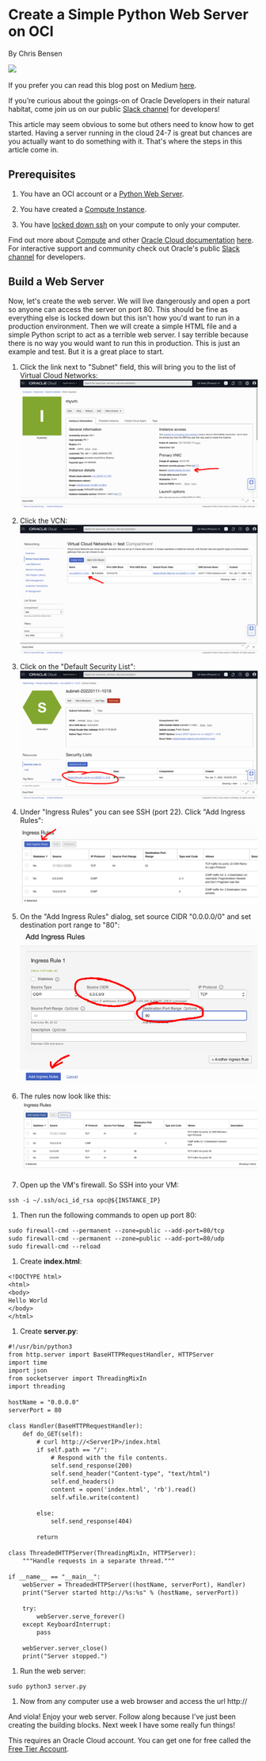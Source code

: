 # Create a Simple Python Web Server on OCI

By Chris Bensen

![](images/pexels-jan-kopÅiva-3281127.jpg)

If you prefer you can read this blog post on Medium [here](https://medium.com/@chrisbensen/create-a-simple-python-web-server-on-oci-1d3634a1d7c2).

If you’re curious about the goings-on of Oracle Developers in their natural habitat, come join us on our public [Slack channel](https://bit.ly/devrel_slack) for developers!

This article may seem obvious to some but others need to know how to get started. Having a server running in the cloud 24-7 is great but chances are you actually want to do something with it. That's where the steps in this article come in.

## Prerequisites

1. You have an OCI account or a [Python Web Server](https://medium.com/oracledevs/create-a-simple-python-web-server-on-oci-1d3634a1d7c2).

1. You have created a [Compute Instance](https://chrisbensen.medium.com/create-an-oci-compute-instance-493d10e2e6a6).

1. You have [locked down ssh](https://chrisbensen.medium.com/white-list-your-ip-address-to-security-connect-to-an-oci-compute-instance-4fb99958f0d9) on your compute to only your computer.

Find out more about [Compute](https://docs.oracle.com/en-us/iaas/Content/Compute/home.htm?source=:so:bl:or:awr:odv:::RC_WWMK220120P00034:&SC=:so:bl:or:awr:odv:::RC_WWMK220120P00034:&pcode=WWMK220120P00034) and other [Oracle Cloud documentation](https://docs.oracle.com/en-us/iaas/Content/GSG/Concepts/baremetalintro.htm?source=:so:bl:or:awr:odv:::RC_WWMK220120P00034:&SC=:so:bl:or:awr:odv:::RC_WWMK220120P00034:&pcode=WWMK220120P00034) [here](https://docs.oracle.com/en-us/iaas/Content/GSG/Concepts/baremetalintro.htm?source=:so:bl:or:awr:odv:::RC_WWMK220120P00034:&SC=:so:bl:or:awr:odv:::RC_WWMK220120P00034:&pcode=WWMK220120P00034). For interactive support and community check out Oracle's public [Slack channel](https://oracledevrel.slack.com/join/shared_invite/zt-uffjmwh3-ksmv2ii9YxSkc6IpbokL1g#/shared-invite/email) for developers.

## Build a Web Server

Now, let's create the web server. We will live dangerously and open a port so anyone can access the server on port 80. This should be fine as everything else is locked down but this isn't how you'd want to run in a production environment. Then we will create a simple HTML file and a simple Python script to act as a terrible web server. I say terrible because there is no way you would want to run this in production. This is just an example and test. But it is a great place to start.

1. Click the link next to "Subnet" field, this will bring you to the list of Virtual Cloud Networks:
  ![](images/ComputeClickSubnet.png)

1. Click the VCN:
  ![](images/VirtualCloudNetwork.png)

1. Click on the "Default Security List":
  ![](images/SecurityList.png)

1. Under "Ingress Rules" you can see SSH (port 22). Click "Add Ingress Rules":
  ![](images/IngressRules.png)

1. On the "Add Ingress Rules" dialog, set source CIDR "0.0.0.0/0" and set destination port range to "80":
  ![](images/AddRule1.png)

1. The rules now look like this:
  ![](images/IngressRules2.png)

1. Open up the VM's firewall. So SSH into your VM:
  ```
  ssh -i ~/.ssh/oci_id_rsa opc@${INSTANCE_IP}
  ```

1. Then run the following commands to open up port 80:
  ```
  sudo firewall-cmd --permanent --zone=public --add-port=80/tcp
  sudo firewall-cmd --permanent --zone=public --add-port=80/udp
  sudo firewall-cmd --reload
  ```

1. Create **index.html**:
  ```
  <!DOCTYPE html>
  <html>
  <body>
  Hello World
  </body>
  </html>
  ```

1. Create **server.py**:
  ```
  #!/usr/bin/python3
  from http.server import BaseHTTPRequestHandler, HTTPServer
  import time
  import json
  from socketserver import ThreadingMixIn
  import threading

  hostName = "0.0.0.0"
  serverPort = 80

  class Handler(BaseHTTPRequestHandler):
      def do_GET(self):
          # curl http://<ServerIP>/index.html
          if self.path == "/":
              # Respond with the file contents.
              self.send_response(200)
              self.send_header("Content-type", "text/html")
              self.end_headers()
              content = open('index.html', 'rb').read()
              self.wfile.write(content)

          else:
              self.send_response(404)

          return

  class ThreadedHTTPServer(ThreadingMixIn, HTTPServer):
      """Handle requests in a separate thread."""

  if __name__ == "__main__":
      webServer = ThreadedHTTPServer((hostName, serverPort), Handler)
      print("Server started http://%s:%s" % (hostName, serverPort))

      try:
          webServer.serve_forever()
      except KeyboardInterrupt:
          pass

      webServer.server_close()
      print("Server stopped.")
  ```

1. Run the web server:
  ```
  sudo python3 server.py
  ```

1. Now from any computer use a web browser and access the url http://<ServerIP>

And viola! Enjoy your web server. Follow along because I've just been creating the building blocks. Next week I have some really fun things!

This requires an Oracle Cloud account. You can get one for free called the [Free Tier Account](https://medium.com/oracledevs/create-an-oracle-always-free-cloud-account-bc6aa82c1397).
